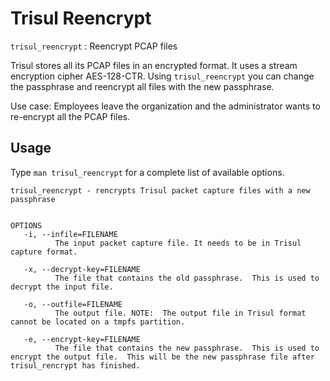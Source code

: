 # Trisul Reencrypt

`trisul_reencrypt` : Reencrypt PCAP files

Trisul stores all its PCAP files in an encrypted format. It uses a
stream encryption cipher AES-128-CTR. Using `trisul_reencrypt` you can
change the passphrase and reencrypt all files with the new passphrase.

Use case: Employees leave the organization and the administrator wants
to re-encrypt all the PCAP files.

## Usage

Type `man trisul_reencrypt` for a complete list of available options.

```language-bash
trisul_reencrypt - rencrypts Trisul packet capture files with a new passphrase


OPTIONS
   -i, --infile=FILENAME
          The input packet capture file. It needs to be in Trisul capture format.

   -x, --decrypt-key=FILENAME
          The file that contains the old passphrase.  This is used to decrypt the input file.

   -o, --outfile=FILENAME
          The output file. NOTE:  The output file in Trisul format cannot be located on a tmpfs partition.

   -e, --encrypt-key=FILENAME
          The file that contains the new passphrase.  This is used to encrypt the output file.  This will be the new passphrase file after trisul_rencrypt has finished.
```
